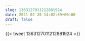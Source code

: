 ```yaml
---
slug: 1363127011212881924
date: 2021-02-20 14:02:59+00:00
draft: false
---
```


{{< tweet 1363127011212881924 >}}
